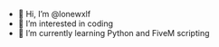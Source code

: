 - 👋 Hi, I’m @lonewxlf
- 👀 I’m interested in coding
- 🌱 I’m currently learning Python and FiveM scripting

<!---
lonewxlf/lonewxlf is a ✨ special ✨ repository because its `README.md` (this file) appears on your GitHub profile.
You can click the Preview link to take a look at your changes.
--->
